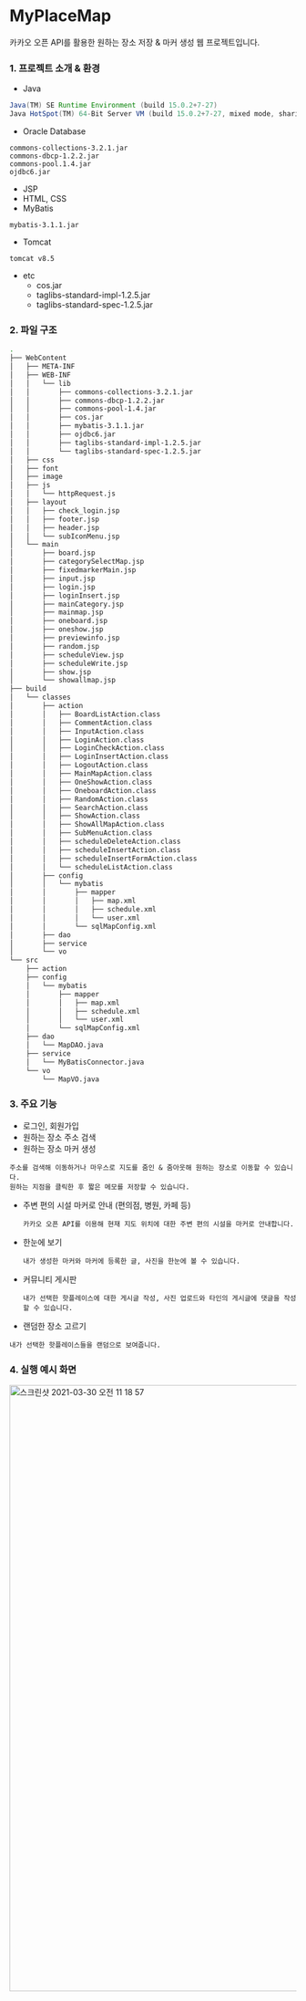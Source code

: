 # MyPlaceMap
카카오 오픈 API를 활용한 원하는 장소 저장 & 마커 생성 웹 프로젝트입니다.

### 1. 프로젝트 소개 & 환경
- Java
```java 15.0.2 2021-01-19
Java(TM) SE Runtime Environment (build 15.0.2+7-27)
Java HotSpot(TM) 64-Bit Server VM (build 15.0.2+7-27, mixed mode, sharing)
```
- Oracle Database
```
commons-collections-3.2.1.jar
commons-dbcp-1.2.2.jar
commons-pool.1.4.jar
ojdbc6.jar
```
- JSP
- HTML, CSS
- MyBatis
```
mybatis-3.1.1.jar
```
- Tomcat
```
tomcat v8.5
```
- etc
  - cos.jar
  - taglibs-standard-impl-1.2.5.jar
  - taglibs-standard-spec-1.2.5.jar

### 2. 파일 구조
```bash
.
├── WebContent
│   ├── META-INF
│   ├── WEB-INF
│   │   └── lib
│   │       ├── commons-collections-3.2.1.jar
│   │       ├── commons-dbcp-1.2.2.jar
│   │       ├── commons-pool-1.4.jar
│   │       ├── cos.jar
│   │       ├── mybatis-3.1.1.jar
│   │       ├── ojdbc6.jar
│   │       ├── taglibs-standard-impl-1.2.5.jar
│   │       └── taglibs-standard-spec-1.2.5.jar
│   ├── css
│   ├── font
│   ├── image
│   ├── js
│   │   └── httpRequest.js
│   ├── layout
│   │   ├── check_login.jsp
│   │   ├── footer.jsp
│   │   ├── header.jsp
│   │   └── subIconMenu.jsp
│   └── main
│       ├── board.jsp
│       ├── categorySelectMap.jsp
│       ├── fixedmarkerMain.jsp
│       ├── input.jsp
│       ├── login.jsp
│       ├── loginInsert.jsp
│       ├── mainCategory.jsp
│       ├── mainmap.jsp
│       ├── oneboard.jsp
│       ├── oneshow.jsp
│       ├── previewinfo.jsp
│       ├── random.jsp
│       ├── scheduleView.jsp
│       ├── scheduleWrite.jsp
│       ├── show.jsp
│       └── showallmap.jsp
├── build
│   └── classes
│       ├── action
│       │   ├── BoardListAction.class
│       │   ├── CommentAction.class
│       │   ├── InputAction.class
│       │   ├── LoginAction.class
│       │   ├── LoginCheckAction.class
│       │   ├── LoginInsertAction.class
│       │   ├── LogoutAction.class
│       │   ├── MainMapAction.class
│       │   ├── OneShowAction.class
│       │   ├── OneboardAction.class
│       │   ├── RandomAction.class
│       │   ├── SearchAction.class
│       │   ├── ShowAction.class
│       │   ├── ShowAllMapAction.class
│       │   ├── SubMenuAction.class
│       │   ├── scheduleDeleteAction.class
│       │   ├── scheduleInsertAction.class
│       │   ├── scheduleInsertFormAction.class
│       │   └── scheduleListAction.class
│       ├── config
│       │   └── mybatis
│       │       ├── mapper
│       │       │   ├── map.xml
│       │       │   ├── schedule.xml
│       │       │   └── user.xml
│       │       └── sqlMapConfig.xml
│       ├── dao
│       ├── service
│       └── vo          
└── src
    ├── action
    ├── config
    │   └── mybatis
    │       ├── mapper
    │       │   ├── map.xml
    │       │   ├── schedule.xml
    │       │   └── user.xml
    │       └── sqlMapConfig.xml
    ├── dao
    │   └── MapDAO.java
    ├── service
    │   └── MyBatisConnector.java
    └── vo
        └── MapVO.java
 ```
 
 ### 3. 주요 기능 
 - 로그인, 회원가입
 - 원하는 장소 주소 검색
 - 원하는 장소 마커 생성
  ```
  주소를 검색해 이동하거나 마우스로 지도를 줌인 & 줌아웃해 원하는 장소로 이동할 수 있습니다.
  원하는 지점을 클릭한 후 짧은 메모를 저장할 수 있습니다.
  ```
 - 주변 편의 시설 마커로 안내 (편의점, 병원, 카페 등) 
   ```
   카카오 오픈 API를 이용해 현재 지도 위치에 대한 주변 편의 시설을 마커로 안내합니다.
   ```
 - 한눈에 보기
    ```
    내가 생성한 마커와 마커에 등록한 글, 사진을 한눈에 볼 수 있습니다.
    ```
 - 커뮤니티 게시판
   ```
   내가 선택한 핫플레이스에 대한 게시글 작성, 사진 업로드와 타인의 게시글에 댓글을 작성할 수 있습니다.
   ```
 - 랜덤한 장소 고르기
  ```
  내가 선택한 핫플레이스들을 랜덤으로 보여줍니다. 
  ```
  
 ### 4. 실행 예시 화면
<img width="1063" alt="스크린샷 2021-03-30 오전 11 18 57" src="https://user-images.githubusercontent.com/39934875/112923553-76667b80-9149-11eb-9b70-11d07633ead8.png">
